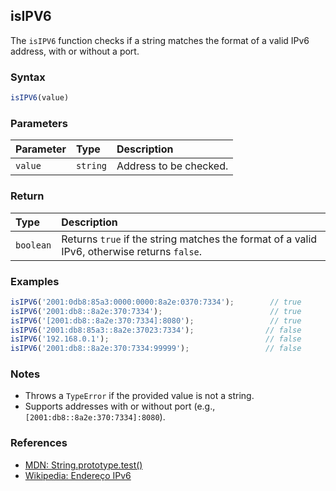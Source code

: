 ## isIPV6

The `isIPV6` function checks if a string matches the format of a valid IPv6 address, with or without a port.

### Syntax

```javascript
isIPV6(value)
```

### Parameters

| Parameter | Type     | Description                                 |
| :-------- | :------- | :------------------------------------------ |
| `value`   | `string` | Address to be checked.                      |

### Return

| Type      | Description                                 |
| :-------- | :------------------------------------------ |
| `boolean` | Returns `true` if the string matches the format of a valid IPv6, otherwise returns `false`. |

### Examples

```javascript
isIPV6('2001:0db8:85a3:0000:0000:8a2e:0370:7334');        // true
isIPV6('2001:db8::8a2e:370:7334');                        // true
isIPV6('[2001:db8::8a2e:370:7334]:8080');                 // true
isIPV6('2001:db8:85a3::8a2e:37023:7334');                // false
isIPV6('192.168.0.1');                                   // false
isIPV6('2001:db8::8a2e:370:7334:99999');                 // false
```

### Notes

- Throws a `TypeError` if the provided value is not a string.
- Supports addresses with or without port (e.g., `[2001:db8::8a2e:370:7334]:8080`).

### References

- [MDN: String.prototype.test()](https://developer.mozilla.org/pt-BR/docs/Web/JavaScript/Reference/Global_Objects/RegExp/test)
- [Wikipedia: Endereço IPv6](https://pt.wikipedia.org/wiki/Endere%C3%A7o_IPv6)